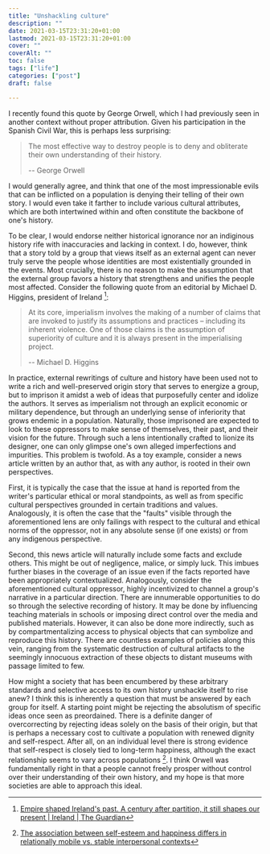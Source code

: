 ```yaml
---
title: "Unshackling culture"
description: ""
date: 2021-03-15T23:31:20+01:00
lastmod: 2021-03-15T23:31:20+01:00
cover: ""
coverAlt: ""
toc: false
tags: ["life"]
categories: ["post"]
draft: false

---
```


I recently found this quote by George Orwell, which I had previously seen in another context without proper attribution. Given his participation in the Spanish Civil War, this is perhaps less surprising:

> The most effective way to destroy people is to deny and obliterate their own understanding of their history.
> 
> -- George Orwell

I would generally agree, and think that one of the most impressionable evils that can be inflicted on a population is denying their telling of their own story. I would even take it farther to include various cultural attributes, which are both intertwined within and often constitute the backbone of one's history.

To be clear, I would endorse neither historical ignorance nor an indiginous history rife with inaccuracies and lacking in context. I do, however, think that a story told by a group that views itself as an external agent can never truly serve the people whose identities are most existentially grounded in the events. Most crucially, there is no reason to make the assumption that the external group favors a history that strengthens and unifies the people most affected. Consider the following quote from an editorial by Michael D. Higgins, president of Ireland [^1]:

> At its core, imperialism involves the making of a number of claims that 
> are invoked to justify its assumptions and practices – including its 
> inherent violence. One of those claims is the assumption of superiority 
> of culture and it is always present in the imperialising project.
> 
> -- Michael D. Higgins

In practice, external rewritings of culture and history have been used not to write a rich and well-preserved origin story that serves to energize a group, but to imprison it amidst a web of ideas that purposefully center and idolize the authors. It serves as imperialism not through an explicit economic or military dependence, but through an underlying sense of inferiority that grows endemic in a population. Naturally, those imprisoned are expected to look to these oppressors to make sense of themselves, their past, and their vision for the future. Through such a lens intentionally crafted to lionize its designer, one can only glimpse one's own alleged imperfections and impurities. This problem is twofold. As a toy example, consider a news article written by an author that, as with any author, is rooted in their own perspectives.

First, it is typically the case that the issue at hand is reported from the writer's particular ethical or moral standpoints, as well as from specific cultural perspectives grounded in certain traditions and values. Analogously, it is often the case that the "faults" visible through the aforementioned lens are only failings with respect to the cultural and ethical norms of the oppressor, not in any absolute sense (if one exists) or from any indigenous perspective.

Second, this news article will naturally include some facts and exclude others. This might be out of negligence, malice, or simply luck. This imbues further biases in the coverage of an issue even if the facts reported have been appropriately contextualized. Analogously, consider the aforementioned cultural oppressor, highly incentivized to channel a group's narrative in a particular direction. There are innumerable opportunities to do so through the selective recording of history. It may be done by influencing teaching materials in schools or imposing direct control over the media and published materials. However, it can also be done more indirectly, such as by compartmentalizing access to physical objects that can symbolize and reproduce this history. There are countless examples of policies along this vein, ranging from the systematic destruction of cultural artifacts to the seemingly innocuous extraction of these objects to distant museums with passage limited to few.

How might a society that has been encumbered by these arbitrary standards and selective access to its own history unshackle itself to rise anew? I think this is inherently a question that must be answered by each group for itself. A starting point might be rejecting the absolutism of specific ideas once seen as preordained. There is a definite danger of overcorrecting by rejecting ideas solely on the basis of their origin, but that is perhaps a necessary cost to cultivate a population with renewed dignity and self-respect. After all, on an individual level there is strong evidence that self-respect is closely tied to long-term happiness, although the exact relationship seems to vary across populations [^2]. I think Orwell was fundamentally right in that a people cannot freely prosper without control over their understanding of their own history, and my hope is that more societies are able to approach this ideal.

[^1]: [Empire shaped Ireland's past. A century after partition, it still shapes our present | Ireland | The Guardian](https://www.theguardian.com/commentisfree/2021/feb/11/empire-ireland-century-partition-present-britain-history)

[^2]: [The association between self-esteem and happiness differs in relationally mobile vs. stable interpersonal contexts](https://www.ncbi.nlm.nih.gov/pmc/articles/PMC4191559/)